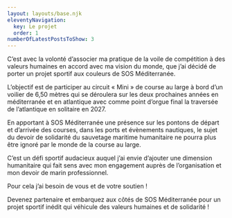 ```yaml
---
layout: layouts/base.njk
eleventyNavigation:
  key: Le projet
  order: 1
numberOfLatestPostsToShow: 3
---
```


C’est avec la volonté d’associer ma pratique de la voile de compétition à des valeurs humaines en
accord avec ma vision du monde, que j’ai décidé de porter un projet sportif aux couleurs de SOS
Méditerranée.

L’objectif est de participer au circuit « Mini » de course au large à bord d’un voilier de 6,50 mètres
qui se déroulera sur les deux prochaines années en méditerranée et en atlantique avec comme
point d’orgue final la traversée de l’atlantique en solitaire en 2027.

En apportant à SOS Méditerranée une présence sur les pontons de départ et d’arrivée des
courses, dans les ports et évènements nautiques, le sujet du devoir de solidarité du sauvetage
maritime humanitaire ne pourra plus être ignoré par le monde de la course au large.

C’est un défi sportif audacieux auquel j’ai envie d’ajouter une dimension humanitaire qui fait sens
avec mon engagement auprès de l’organisation et mon devoir de marin professionnel.

Pour cela j’ai besoin de vous et de votre soutien !

Devenez partenaire et embarquez aux côtés de SOS Méditerranée pour un projet sportif inédit qui
véhicule des valeurs humaines et de solidarité !
